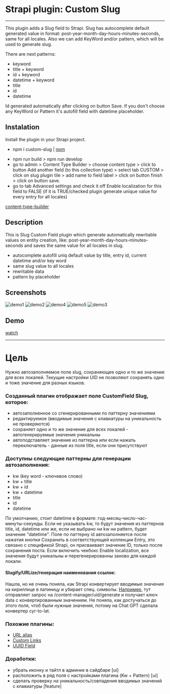 # Strapi plugin: Custom Slug
---
This plugin adds a Slug field to Strapi.
Slug has autocomplete default generated value in format: post-year-month-day-hours-minutes-seconds, same for all locales.
Also we can add KeyWord and/or pattern, which will be used to generate slug.


There are next patterns:

- keyword
- title + keyword
- id + keyword
- datetime + keyword
- title
- id
- datetime 

Id generated automatically after clicking on button Save. If you don't choose any KeyWord or Pattern it's autofill field with datetime placeholder.


## Instalation
Install the plugin in your Strapi project.
- npm i custom-slug | [npm](https://www.npmjs.com/package/custom-slug)
<!-- - in root folder cd config folder and touch plugins.js
  paste this: 

```
    module.exports = {
    // ...
    'slug': {
      enabled: true
    },
    //...
    }
``` -->
- npm run build > npm run develop
- go to admin > Content Type Builder > choose content type > click to button Add another field (to this collection type) > select tab CUSTOM > click on slug plugin tile > add name to field label > click on button finish > click on button save.
- go to tab Advanced settings and check it off Enable localization for this field to FALSE (if it is TRUE/checked plugin generate unique value for every entry for all locales)

[content-type-builder](http://localhost:1337/admin/plugins/content-type-builder/content-types/)


## Description
This is Slug Custom Field plugin which generate automatically rewritable values on entity creation, like: post-year-month-day-hours-minutes-seconds and saves the same value for all locales in slug.
      
- autocomplete autofill uniq default value by title, entry id, current datetime and/or key word 
- same slug value to all locales 
- rewritable data 
- pattern by placeholder

## Screenshots

![demo1](./assets/demo1.jpg)
![demo2](./assets/demo2.jpg)
![demo4](./assets/demo4.jpg)
![demo5](./assets/demo5.jpg)
![demo3](./assets/demo3.jpg)

## Demo
[watch](https://www.veed.io/embed/19187aa4-f152-4325-a50a-3fd62cec9eb4)


---

# Цель

Нужно автозаполняемое поле slug, сохраняющее одно и то же значение для всех локалей. Текущие настройки UID не позволяют сохранять одно и тоже значение для разных языков.

### Созданный плагин отображает поле CustomField Slug, которое:

- автозаполненное со сгенерированными по паттерну значениями
- редактируемое (вводимые значения с клавиатуры на уникальность не проверяются)
- сохраняет одно и то же значение для всех локалей - автогенерируемые значения уникальны
- автоподставляет значение из паттерна или если нажать переключатель - данные из поля title, если они присутствуют 

### Доступны следующие паттерны для генерации автозаполнения:

- kw (key word - ключевое слово)
- kw + title
- kw + id
- kw + datetime
- title
- id
- datetime
  
По умолчанию, стоит datetime в формате: год-месяц-число-час-минуты-секунды. Если не указывать kw, то будут значения из паттернов title, id, datetime или же, если не выбрано ни kw ни pattern, будет значение "datetime".  Поле по паттерну id автозаполняется после нажатия кнопки Сохранить в соответствующей коллекции Entry, это связано с спецификой Strapi, он присваивает значение ID, только после сохранения поста. 
Если включить чекбокс Enable localization, все значения будут уникальны и перегенерированны заново для каждой локали.

#### Slugify/URLize/генерация наименования ссылок:
Нашла, но не очень поняла, как Strapi конвертирует вводимые значения на кириллице в латиницу и убирает спец. символы.
[Например](https://github.com/strapi/strapi/blob/main/packages/core/admin/admin/src/content-manager/components/InputUID/index.js), тут отправляет запрос на /content-manager/uid/generate и получает ключ data с конвертированным значением. Не поняла, как достучаться до этого поля, чтоб были нужные значения, потому на Chat GPT сделала конвертер cyr-to-lat. 


### Похожие плагины:
- [URL alias](https://market.strapi.io/plugins/@strapi-community-strapi-plugin-url-alias)
- [Custom Links](https://market.strapi.io/plugins/strapi-plugin-custom-links)
- [UUID Field](https://market.strapi.io/plugins/@bn-digital-strapi-plugin-field-uuid)

### Доработки:
- убрать иконку и тайтл в админке в сайдбаре [ui]
- расположить в ряд поля с настройками плагина (Kw + Pattern) [ui]
- сделать проверку на уникальность/совпадения вводимых значений с клавиатуры [feature] 